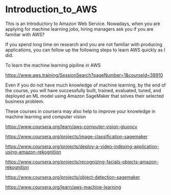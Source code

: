 # Introduction_to_AWS

This is an Introductory to Amazon Web Service. Nowadays, when you are applying for machine learning jobs, hiring managers ask you if you are familiar with AWS? 

If you spend long time on research and you are not familiar with producing applications, you can follow up the following steps to learn AWS quickly as I did. 

To learn the machine learning pipiline in AWS

https://www.aws.training/SessionSearch?pageNumber=1&courseId=38910

Even if you do not have much knowledge of machine learning, by the end of the course, you will have successfully built, trained, evaluated, tuned, and deployed an ML model using Amazon SageMaker that solves their selected business problem. 

These courses in coursera may also help to improve your knowledge in machine learning and computer vision

https://www.coursera.org/learn/aws-computer-vision-gluoncv

https://www.coursera.org/projects/image-classification-sagemaker

https://www.coursera.org/projects/deploy-a-video-indexing-application-using-amazon-rekognition

https://www.coursera.org/projects/recognizing-facials-objects-amazon-rekognition

https://www.coursera.org/projects/object-detection-sagemaker

https://www.coursera.org/learn/aws-machine-learning

